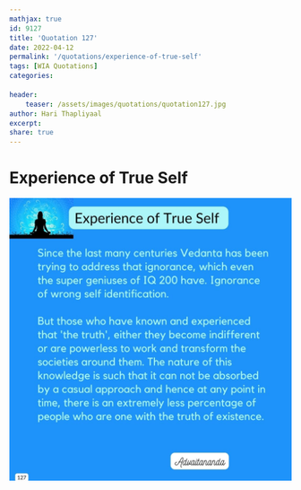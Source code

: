 ```yaml
---
mathjax: true
id: 9127
title: 'Quotation 127'
date: 2022-04-12
permalink: '/quotations/experience-of-true-self'
tags: [WIA Quotations] 
categories: 

header:
    teaser: /assets/images/quotations/quotation127.jpg
author: Hari Thapliyaal 
excerpt:
share: true 
---
```


# Experience of True Self

![Experience of True Self](/assets/images/quotations/quotation127.jpg)
